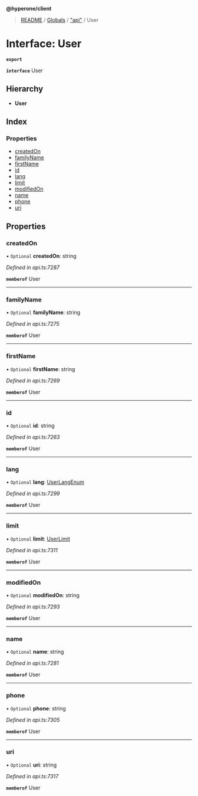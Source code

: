 **@hyperone/client**

> [README](../README.md) / [Globals](../globals.md) / ["api"](../modules/_api_.md) / User

# Interface: User

**`export`** 

**`interface`** User

## Hierarchy

* **User**

## Index

### Properties

* [createdOn](_api_.user.md#createdon)
* [familyName](_api_.user.md#familyname)
* [firstName](_api_.user.md#firstname)
* [id](_api_.user.md#id)
* [lang](_api_.user.md#lang)
* [limit](_api_.user.md#limit)
* [modifiedOn](_api_.user.md#modifiedon)
* [name](_api_.user.md#name)
* [phone](_api_.user.md#phone)
* [uri](_api_.user.md#uri)

## Properties

### createdOn

• `Optional` **createdOn**: string

*Defined in api.ts:7287*

**`memberof`** User

___

### familyName

• `Optional` **familyName**: string

*Defined in api.ts:7275*

**`memberof`** User

___

### firstName

• `Optional` **firstName**: string

*Defined in api.ts:7269*

**`memberof`** User

___

### id

• `Optional` **id**: string

*Defined in api.ts:7263*

**`memberof`** User

___

### lang

• `Optional` **lang**: [UserLangEnum](../enums/_api_.userlangenum.md)

*Defined in api.ts:7299*

**`memberof`** User

___

### limit

• `Optional` **limit**: [UserLimit](_api_.userlimit.md)

*Defined in api.ts:7311*

**`memberof`** User

___

### modifiedOn

• `Optional` **modifiedOn**: string

*Defined in api.ts:7293*

**`memberof`** User

___

### name

• `Optional` **name**: string

*Defined in api.ts:7281*

**`memberof`** User

___

### phone

• `Optional` **phone**: string

*Defined in api.ts:7305*

**`memberof`** User

___

### uri

• `Optional` **uri**: string

*Defined in api.ts:7317*

**`memberof`** User
